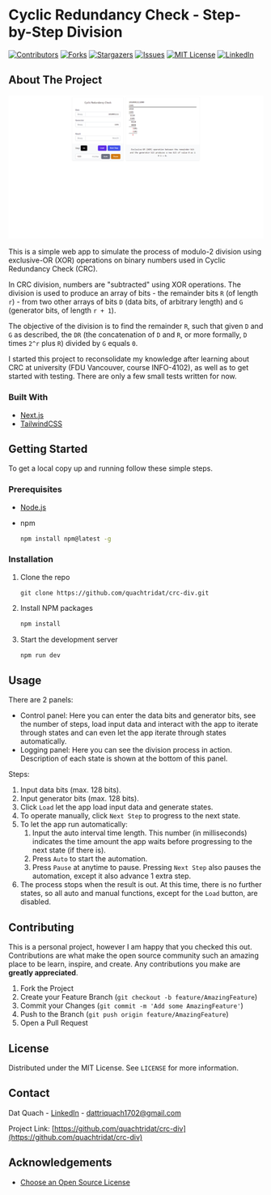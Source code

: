 # Cyclic Redundancy Check - Step-by-Step Division

[![Contributors][contributors-shield]][contributors-url]
[![Forks][forks-shield]][forks-url]
[![Stargazers][stars-shield]][stars-url]
[![Issues][issues-shield]][issues-url]
[![MIT License][license-shield]][license-url]
[![LinkedIn][linkedin-shield]][linkedin-url]

<!-- ABOUT THE PROJECT -->
## About The Project

[![Cyclic Redundancy Check - Step-by-Step Division][product-screenshot]](https://github.com/quachtridat/crc-div)

This is a simple web app to simulate the process of modulo-2 division using exclusive-OR (XOR) operations on binary numbers used in Cyclic Redundancy Check (CRC).

In CRC division, numbers are "subtracted" using XOR operations. The division is used to produce an array of bits - the remainder bits `R` (of length `r`) - from two other arrays of bits `D` (data bits, of arbitrary length) and `G` (generator bits, of length `r + 1`).

The objective of the division is to find the remainder `R`, such that given `D` and `G` as described, the `DR` (the concatenation of `D` and `R`, or more formally, `D` times `2^r` plus `R`) divided by `G` equals `0`.

I started this project to reconsolidate my knowledge after learning about CRC at university (FDU Vancouver, course INFO-4102), as well as to get started with testing. There are only a few small tests written for now.

### Built With

* [Next.js](http://nextjs.org/)
* [TailwindCSS](https://tailwindcss.com/)

<!-- GETTING STARTED -->
## Getting Started

To get a local copy up and running follow these simple steps.

### Prerequisites

* [Node.js](https://nodejs.org)
* npm

  ```sh
  npm install npm@latest -g
  ```

### Installation

1. Clone the repo

   ```git
   git clone https://github.com/quachtridat/crc-div.git
   ```

2. Install NPM packages

   ```sh
   npm install
   ```

3. Start the development server

   ```sh
   npm run dev
   ```



<!-- USAGE EXAMPLES -->
## Usage

There are 2 panels:

* Control panel: Here you can enter the data bits and generator bits, see the number of steps, load input data and interact with the app to iterate through states and can even let the app iterate through states automatically.
* Logging panel: Here you can see the division process in action. Description of each state is shown at the bottom of this panel.

Steps:

1. Input data bits (max. 128 bits).
2. Input generator bits (max. 128 bits).
3. Click `Load` let the app load input data and generate states.
4. To operate manually, click `Next Step` to progress to the next state.
5. To let the app run automatically:
   1. Input the auto interval time length. This number (in milliseconds) indicates the time amount the app waits before progressing to the next state (if there is).
   2. Press `Auto` to start the automation.
   3. Press `Pause` at anytime to pause. Pressing `Next Step` also pauses the automation, except it also advance 1 extra step.
6. The process stops when the result is out. At this time, there is no further states, so all auto and manual functions, except for the `Load` button, are disabled.

<!-- CONTRIBUTING -->
## Contributing

This is a personal project, however I am happy that you checked this out. Contributions are what make the open source community such an amazing place to be learn, inspire, and create. Any contributions you make are **greatly appreciated**.

1. Fork the Project
2. Create your Feature Branch (`git checkout -b feature/AmazingFeature`)
3. Commit your Changes (`git commit -m 'Add some AmazingFeature'`)
4. Push to the Branch (`git push origin feature/AmazingFeature`)
5. Open a Pull Request

<!-- LICENSE -->
## License

Distributed under the MIT License. See `LICENSE` for more information.



<!-- CONTACT -->
## Contact

Dat Quach - [LinkedIn](https://www.linkedin.com/in/datquach) - dattriquach1702@gmail.com

Project Link: [https://github.com/quachtridat/crc-div](https://github.com/quachtridat/crc-div)

<!-- ACKNOWLEDGEMENTS -->
## Acknowledgements

* [Choose an Open Source License](https://choosealicense.com)

<!-- MARKDOWN LINKS & IMAGES -->
<!-- https://www.markdownguide.org/basic-syntax/#reference-style-links -->
[contributors-shield]: https://img.shields.io/github/contributors/quachtridat/crc-div.svg?style=for-the-badge
[contributors-url]: https://github.com/quachtridat/crc-div/graphs/contributors
[forks-shield]: https://img.shields.io/github/forks/quachtridat/crc-div.svg?style=for-the-badge
[forks-url]: https://github.com/quachtridat/crc-div/network/members
[stars-shield]: https://img.shields.io/github/stars/quachtridat/crc-div.svg?style=for-the-badge
[stars-url]: https://github.com/quachtridat/crc-div/stargazers
[issues-shield]: https://img.shields.io/github/issues/quachtridat/crc-div.svg?style=for-the-badge
[issues-url]: https://github.com/quachtridat/crc-div/issues
[license-shield]: https://img.shields.io/github/license/quachtridat/crc-div.svg?style=for-the-badge
[license-url]: https://github.com/quachtridat/crc-div/LICENSE
[linkedin-shield]: https://img.shields.io/badge/-LinkedIn-black.svg?style=for-the-badge&logo=linkedin&colorB=555
[linkedin-url]: https://linkedin.com/in/datquach
[product-screenshot]: images/screenshot.png
